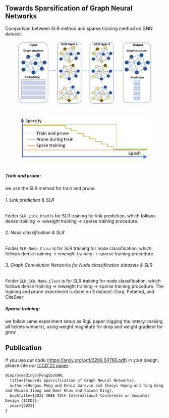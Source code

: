 ## Towards Sparsification of Graph Neural Networks

Comparison between SLR method and sparse training method on GNN dataset. 
<p align="center">
  <img src="imgs/GCN.png" width="420">
  <br />
  <br />
  </p>
<p align="center">
  <img src="imgs/sparsity.png" width="420">
  <br />
  <br />
  </p>

##### Train and prune: 
we use the SLR method for train and prune.

###### 1. Link prediction & SLR

Folder `SLR_Link_Pred` is for SLR training for link prediction, which follows dense training -> reweight training -> sparse training procedure. 

###### 2. Node classification & SLR

Folder `SLR_Node_Class` is for SLR training for node classification, which follows dense training -> reweight training -> sparse training procedure. 

###### 3. Graph Convolution Networks for Node classification datasets & SLR

Folder `SLR_GCN_Node_Class` is for SLR training for node classification, which follows dense training -> reweight training -> sparse training procedure. The training and prune experiment is done on 3 dataset: Cora, Pubmed, and CiteSeer

##### Sparse training: 
we follow same experiment setup as RigL paper (rigging the lottery: making all tickets winners), using weight magnitute for drop and weight gradient for grow. 

## Publication
If you use our code (https://arxiv.org/pdf/2209.04766.pdf) in your design, please cite our [ICCD'22 paper](https://arxiv.org/pdf/2209.04766.pdf):

```
@inproceedings{PengSpsGNN,
  title={Towards Sparsification of Graph Neural Networks},
  author={Hongwu Peng and Deniz Gurevin and Shaoyi Huang and Tong Geng and Weiwen Jiang and Omer Khan and Caiwen Ding},
  booktitle={2022 IEEE 40th International Conference on Computer Design (ICCD)},
  year={2022}
}
```
